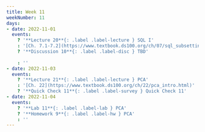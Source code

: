 ```yaml
---
title: Week 11
weekNumber: 11
days:
- date: 2022-11-01
  events:
    ? '**Lecture 20**{: .label .label-lecture } SQL I'
    : '[Ch. 7.1-7.2](https://www.textbook.ds100.org/ch/07/sql_subsetting.html), [7.5](https://www.textbook.ds100.org/ch/07/sql_other_reps.html)'
    ? '**Discussion 10**{: .label .label-disc } TBD' 
    
    : ''
- date: 2022-11-03
  events:
    ? '**Lecture 21**{: .label .label-lecture } PCA'
    : '[Ch. 22](https://www.textbook.ds100.org/ch/22/pca_intro.html)'
    ? '**Quick Check 11**{: .label .label-survey } Quick Check 11'
- date: 2022-11-04
  events:
    ? '**Lab 11**{: .label .label-lab } PCA'
    ? '**Homework 9**{: .label .label-hw } PCA'
    : ''
---
```

